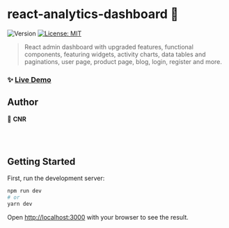 # react-analytics-dashboard 👋

<p>
  <img alt="Version" src="https://img.shields.io/badge/version-2.0.0-blue.svg?cacheSeconds=2592000" />
  <a href="#" target="_blank">
    <img alt="License: MIT" src="https://img.shields.io/badge/License-MIT-yellow.svg" />
  </a>
</p>

> React admin dashboard with upgraded features, functional components, featuring widgets, activity charts, data tables and paginations, user page, product page, blog, login, register and more.

### ✨ [Live Demo](https://react-analytics-dashboard.vercel.app/dashboard/app)

## Author

👤 **CNR**


<br /><br />

## Getting Started

First, run the development server:

```bash
npm run dev
# or
yarn dev
```

Open [http://localhost:3000](http://localhost:3000) with your browser to see the result.



